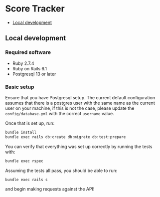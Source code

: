 # Score Tracker

- [Local development](#local-development)

## Local development

### Required software

* Ruby 2.7.4
* Ruby on Rails 6.1
* Postgresql 13 or later

### Basic setup

Ensure that you have Postgresql setup. The current default configuration
assumes that there is a postgres user with the same name as the current user
on your machine, if this is not the case, please update the `config/database.yml`
with the correct `username` value.

Once that is set up, run:

```bash
bundle install
bundle exec rails db:create db:migrate db:test:prepare
```

You can verify that everything was set up correctly by running the tests with:

```bash
bundle exec rspec
```

Assuming the tests all pass, you should be able to run:

```bash
bundle exec rails s
```

and begin making requests against the API!
